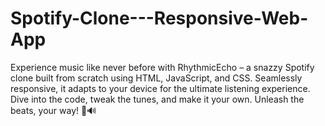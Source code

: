# Spotify-Clone---Responsive-Web-App
Experience music like never before with RhythmicEcho – a snazzy Spotify clone built from scratch using HTML, JavaScript, and CSS. Seamlessly responsive, it adapts to your device for the ultimate listening experience. Dive into the code, tweak the tunes, and make it your own. Unleash the beats, your way! 🌟🔊
